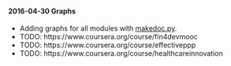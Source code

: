 <h4>2016-04-30 Graphs</h4>
<ul>
<li>Adding graphs for all modules with <a href="https://github.com/kelu124/echomods/blob/master/makedoc.py">makedoc.py</a>.</li>
<li>TODO: https://www.coursera.org/course/fin4devmooc</li>
<li>TODO: https://www.coursera.org/course/effectiveppp</li>
<li>TODO: https://www.coursera.org/course/healthcareinnovation</li>
</ul>
<h4>


